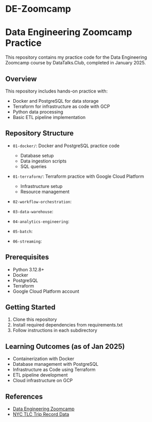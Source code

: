 # DE-Zoomcamp

# Data Engineering Zoomcamp Practice

This repository contains my practice code for the Data Engineering Zoomcamp course by DataTalks.Club, completed in January 2025.

## Overview

This repository includes hands-on practice with:

- Docker and PostgreSQL for data storage
- Terraform for infrastructure as code with GCP
- Python data processing
- Basic ETL pipeline implementation

## Repository Structure

- `01-docker/`: Docker and PostgreSQL practice code
  + Database setup
  + Data ingestion scripts
  + SQL queries
- `01-terraform/`: Terraform practice with Google Cloud Platform
  + Infrastructure setup
  + Resource management
- `02-workflow-orchestration`:

- `03-data-warehouse`:

- `04-analytics-engineering`:

- `05-batch`:

- `06-streaming`:

## Prerequisites

- Python 3.12.8+
- Docker
- PostgreSQL
- Terraform
- Google Cloud Platform account

## Getting Started

1. Clone this repository
2. Install required dependencies from requirements.txt
3. Follow instructions in each subdirectory

## Learning Outcomes (as of Jan 2025)

- Containerization with Docker
- Database management with PostgreSQL
- Infrastructure as Code using Terraform
- ETL pipeline development
- Cloud infrastructure on GCP

## References

- [Data Engineering Zoomcamp](https://github.com/DataTalksClub/data-engineering-zoomcamp)
- [NYC TLC Trip Record Data](https://www1.nyc.gov/site/tlc/about/tlc-trip-record-data.page)

